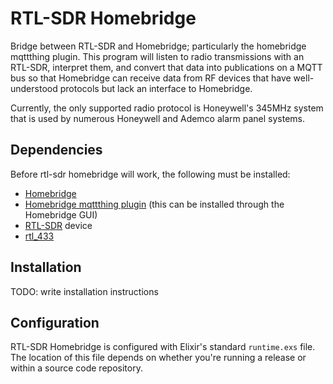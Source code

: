 # RTL-SDR Homebridge

Bridge between RTL-SDR and Homebridge; particularly the homebridge mqttthing plugin. This program will listen to 
radio transmissions with an RTL-SDR, interpret them, and convert that data into publications on a MQTT bus so that
Homebridge can receive data from RF devices that have well-understood protocols but lack an interface to 
Homebridge.

Currently, the only supported radio protocol is Honeywell's 345MHz system that is used by numerous Honeywell and 
Ademco alarm panel systems.

## Dependencies

Before rtl-sdr homebridge will work, the following must be installed:

* [Homebridge](https://homebridge.io)
* [Homebridge mqttthing plugin](https://github.com/arachnetech/homebridge-mqttthing) (this can be installed through
the Homebridge GUI)
* [RTL-SDR](https://www.rtl-sdr.com) device
* [rtl_433](https://github.com/merbanan/rtl_433.git)

## Installation
TODO: write installation instructions

## Configuration

RTL-SDR Homebridge is configured with Elixir's standard `runtime.exs` file. The location of this file depends on 
whether you're running a release or within a source code repository. 